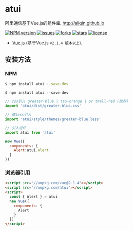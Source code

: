 # atui
阿里通信基于Vue.js的组件库. http://aliqin.github.io

[![NPM version][npm-image]][npm-url]
[![issues][issue-image]][npm-url]
[![forks][forks-image]][npm-url]
[![stars][stars-image]][npm-url]
[![license][license-image]][npm-url]

[npm-image]: https://img.shields.io/npm/v/atui.svg?style=flat
[npm-url]: https://www.npmjs.com/package/atui
[issue-image]: https://img.shields.io/github/issues/aliqin/atui.svg
[forks-image]: https://img.shields.io/github/forks/aliqin/atui.svg
[stars-image]: https://img.shields.io/github/stars/aliqin/atui.svg
[license-image]: https://img.shields.io/badge/license-MIT-blue.svg

* [Vue.js](http://vuejs.org/) (基于Vue.js `v2.1.4 版本以上`).


## 安装方法

### NPM

```bash
$ npm install atui --save-dev
```


```js
$ npm install atui --save-dev

// css引入 greater-blue | tao-orange | or tmall-red (推荐)
import 'atui/dist/greater-blue.css'

// 或less引入
import 'atui/style/themes/greater-blue.less'

// 引入组件
import atui from 'atui'

new Vue({
  components: {
    Alert:atui.Alert
  }
})
```

### 浏览器引用

```html
<script src="//unpkg.com/vue@2.1.4"></script>
<script src="//unpkg.com/atui"></script>
<script>
  const { Alert } = atui
  new Vue({
    components: {
      Alert
    }
  })
</script>
```
